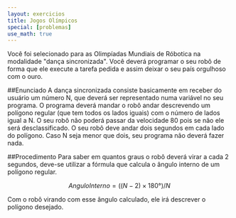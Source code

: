 ```yaml
---
layout: exercicios
title: Jogos Olímpicos
special: [problemas]
use_math: true
---
```


Você foi selecionado para as Olimpíadas Mundiais de Róbotica na modalidade "dança sincronizada". Você deverá programar o seu robô de forma que ele execute a tarefa pedida e assim deixar o seu país orgulhoso com o ouro.

##Enunciado
A dança sincronizada consiste basicamente em receber do usuário um número N, que deverá ser representado numa variável no seu programa. O programa deverá mandar o robô andar descrevendo um polígono regular (que tem todos os lados iguais) com o número de lados igual a N. O seu robô não poderá passar da velocidade 80 pois se não ele será desclassificado. O seu robô deve andar dois segundos em cada lado do polígono. Caso N seja menor que dois, seu programa não deverá fazer nada.

##Procedimento
Para saber em quantos graus o robô deverá virar a cada 2 segundos, deve-se utilizar a fórmula que calcula o ângulo interno de um polígono regular.

$$ AnguloInterno=((N-2)×180°)/N $$

Com o robô virando com esse ângulo calculado, ele irá descrever o polígono desejado.
